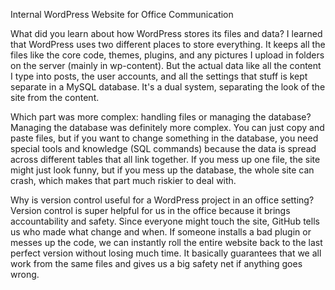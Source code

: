 Internal WordPress Website for Office Communication

What did you learn about how WordPress stores its files and data?
I learned that WordPress uses two different places to store everything. It keeps all the files like the core code, themes, plugins, and any pictures I upload in folders on the server (mainly in wp-content). But the actual data like all the content I type into posts, the user accounts, and all the settings that stuff is kept separate in a MySQL database. It's a dual system, separating the look of the site from the content.

Which part was more complex: handling files or managing the database?
Managing the database was definitely more complex. You can just copy and paste files, but if you want to change something in the database, you need special tools and knowledge (SQL commands) because the data is spread across different tables that all link together. If you mess up one file, the site might just look funny, but if you mess up the database, the whole site can crash, which makes that part much riskier to deal with.

Why is version control useful for a WordPress project in an office setting?
Version control is super helpful for us in the office because it brings accountability and safety. Since everyone might touch the site, GitHub tells us who made what change and when. If someone installs a bad plugin or messes up the code, we can instantly roll the entire website back to the last perfect version without losing much time. It basically guarantees that we all work from the same files and gives us a big safety net if anything goes wrong.
